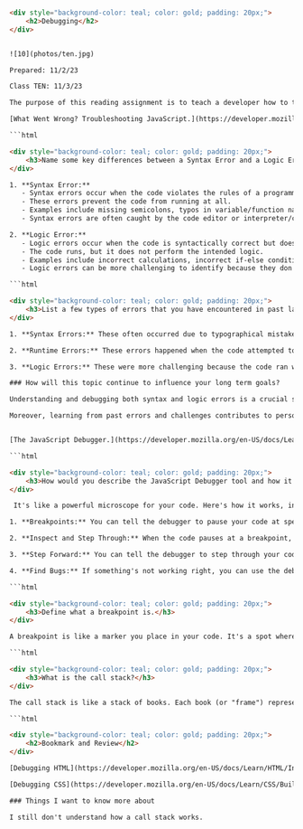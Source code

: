 
```html

<div style="background-color: teal; color: gold; padding: 20px;">
    <h2>Debugging</h2>
</div>


![10](photos/ten.jpg)

Prepared: 11/2/23

Class TEN: 11/3/23

The purpose of this reading assignment is to teach a developer how to troubleshoot routinely, accurately, and effectively to avoid disasters.

[What Went Wrong? Troubleshooting JavaScript.](https://developer.mozilla.org/en-US/docs/Learn/JavaScript/First_steps/What_went_wrong)

```html

<div style="background-color: teal; color: gold; padding: 20px;">
    <h3>Name some key differences between a Syntax Error and a Logic Error.</h3>
</div>

1. **Syntax Error:**
   - Syntax errors occur when the code violates the rules of a programming language's syntax.
   - These errors prevent the code from running at all.
   - Examples include missing semicolons, typos in variable/function names, and unbalanced parentheses.
   - Syntax errors are often caught by the code editor or interpreter/compilers before the program runs.

2. **Logic Error:**
   - Logic errors occur when the code is syntactically correct but doesn't produce the desired results.
   - The code runs, but it does not perform the intended logic.
   - Examples include incorrect calculations, incorrect if-else conditions, or wrong algorithm implementation.
   - Logic errors can be more challenging to identify because they don't necessarily trigger error messages.

```html

<div style="background-color: teal; color: gold; padding: 20px;">
    <h3>List a few types of errors that you have encountered in past lab assignments and explain how you were able to correct them.</h3>
</div>

1. **Syntax Errors:** These often occurred due to typographical mistakes such as missing semicolons or mismatched parentheses. They were relatively easy to correct as the code editor flagged them with error messages.

2. **Runtime Errors:** These errors happened when the code attempted to perform operations that weren't allowed. For example, accessing an undefined variable or division by zero. Debugging tools and error messages helped identify and fix these issues.

3. **Logic Errors:** These were more challenging because the code ran without errors but produced incorrect results. I had to carefully review the logic and step through the code to identify where the problem lay. Common examples include incorrect if-else conditions and algorithms. Debugging and code reviews by peers were valuable for solving these errors.

### How will this topic continue to influence your long term goals?

Understanding and debugging both syntax and logic errors is a crucial skill in software development. Long-term goals in software development often involve working on complex and large-scale projects. The ability to identify and fix errors efficiently is essential for maintaining and improving software. 

Moreover, learning from past errors and challenges contributes to personal growth and expertise. It fosters the ability to write more robust code, design better algorithms, and improve problem-solving skills, all of which are vital for achieving long-term goals in software development.


[The JavaScript Debugger.](https://developer.mozilla.org/en-US/docs/Learn/Common_questions/What_are_browser_developer_tools#the_javascript_debugger)

```html

<div style="background-color: teal; color: gold; padding: 20px;">
    <h3>How would you describe the JavaScript Debugger tool and how it works to someone just starting out in software development?</h3>
</div>

 It's like a powerful microscope for your code. Here's how it works, in simple terms:

1. **Breakpoints:** You can tell the debugger to pause your code at specific points. These points are called breakpoints. Imagine it's like putting a pause button in your code at certain spots.

2. **Inspect and Step Through:** When the code pauses at a breakpoint, you can look at the values of variables, see what's happening, and even change things. It's like having X-ray vision to see inside your code.

3. **Step Forward:** You can tell the debugger to step through your code line by line, so you can watch how it behaves step by step. It's like watching a movie in slow motion. 

4. **Find Bugs:** If something's not working right, you can use the debugger to find and fix the problem. You can see where your code is going wrong and make changes to make it right.

```html

<div style="background-color: teal; color: gold; padding: 20px;">
    <h3>Define what a breakpoint is.</h3>
</div>

A breakpoint is like a marker you place in your code. It's a spot where you want your code to pause when you're running it through the debugger. This allows you to inspect what's going on at that exact moment in your code. You can check the values of variables, see if your conditions are being met, and generally understand what's happening. It's incredibly useful for troubleshooting and understanding your code's behavior.

```html

<div style="background-color: teal; color: gold; padding: 20px;">
    <h3>What is the call stack?</h3>
</div> 

The call stack is like a stack of books. Each book (or "frame") represents a function or a piece of code that's currently running. When a function gets called, a new book (frame) is added to the top of the stack. When a function finishes, its frame is removed from the stack. The call stack helps your code keep track of where it is and where it needs to go next. It's essential for understanding the flow of your program and diagnosing issues like function calls that go too deep (stack overflow) or when you're trying to access variables that don't exist in the current context.

```html

<div style="background-color: teal; color: gold; padding: 20px;">
    <h2>Bookmark and Review</h2>
</div> 

[Debugging HTML](https://developer.mozilla.org/en-US/docs/Learn/HTML/Introduction_to_HTML/Debugging_HTML)

[Debugging CSS](https://developer.mozilla.org/en-US/docs/Learn/CSS/Building_blocks/Debugging_CSS)

### Things I want to know more about

I still don't understand how a call stack works. 